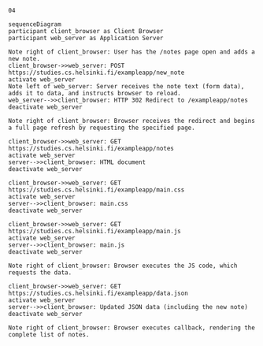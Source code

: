     04
    
    sequenceDiagram
    participant client_browser as Client Browser
    participant web_server as Application Server

    Note right of client_browser: User has the /notes page open and adds a new note.
    client_browser->>web_server: POST https://studies.cs.helsinki.fi/exampleapp/new_note
    activate web_server
    Note left of web_server: Server receives the note text (form data), adds it to data, and instructs browser to reload.
    web_server-->>client_browser: HTTP 302 Redirect to /exampleapp/notes
    deactivate web_server

    Note right of client_browser: Browser receives the redirect and begins a full page refresh by requesting the specified page.

    client_browser->>web_server: GET https://studies.cs.helsinki.fi/exampleapp/notes
    activate web_server
    server-->>client_browser: HTML document
    deactivate web_server

    client_browser->>web_server: GET https://studies.cs.helsinki.fi/exampleapp/main.css
    activate web_server
    server-->>client_browser: main.css
    deactivate web_server

    client_browser->>web_server: GET https://studies.cs.helsinki.fi/exampleapp/main.js
    activate web_server
    server-->>client_browser: main.js
    deactivate web_server

    Note right of client_browser: Browser executes the JS code, which requests the data.

    client_browser->>web_server: GET https://studies.cs.helsinki.fi/exampleapp/data.json
    activate web_server
    server-->>client_browser: Updated JSON data (including the new note)
    deactivate web_server

    Note right of client_browser: Browser executes callback, rendering the complete list of notes.
